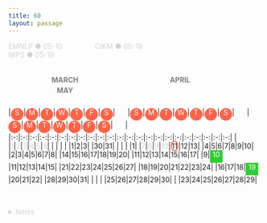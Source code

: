 ```yaml
---
title: 60
layout: passage
---
```

[<span style="color:lightgray;width:168px;display:inline-block;text-align:left">EMNLP &#9679; 05-10</span>](https://www.softconf.com/emnlp2021/papers/user/)
<span style="color:lightgray;width:168px;display:inline-block;text-align:left">CIKM &#9679; 05-19</span>
<span style="color:lightgray;width:168px;display:inline-block;text-align:left">NIPS &#9679; 05-19</span>
<br>
<br>
<div align="left" style="line-height: 1.5em;">
<span style="font-weight:bold;color:gray;width:225px;display:inline-block;text-align:center">MARCH</span>
<span style="font-weight:bold;color:gray;width:225px;display:inline-block;text-align:center">APRIL</span>
<span style="font-weight:bold;color:gray;width:225px;display:inline-block;text-align:center">MAY</span>
</div>

|<span style="background-color:tomato;color:white;border-radius:50%;width:25px;height:25px;display:inline-block;text-align:center;font-weight:normal">S</span>|<span style="background-color:tomato;color:white;border-radius:50%;width:25px;height:25px;display:inline-block;text-align:center;font-weight:normal">M</span>|<span style="background-color:tomato;color:white;border-radius:50%;width:25px;height:25px;display:inline-block;text-align:center;font-weight:normal">T</span>|<span style="background-color:tomato;color:white;border-radius:50%;width:25px;height:25px;display:inline-block;text-align:center;font-weight:normal">W</span>|<span style="background-color:tomato;color:white;border-radius:50%;width:25px;height:25px;display:inline-block;text-align:center;font-weight:normal">T</span>|<span style="background-color:tomato;color:white;border-radius:50%;width:25px;height:25px;display:inline-block;text-align:center;font-weight:normal">F</span>|<span style="background-color:tomato;color:white;border-radius:50%;width:25px;height:25px;display:inline-block;text-align:center;font-weight:normal">S</span>|<span style="color:white;border-radius:50%;width:25px;height:25px;display:inline-block;text-align:center;font-weight:normal"> </span>|<span style="background-color:tomato;color:white;border-radius:50%;width:25px;height:25px;display:inline-block;text-align:center;font-weight:normal">S</span>|<span style="background-color:tomato;color:white;border-radius:50%;width:25px;height:25px;display:inline-block;text-align:center;font-weight:normal">M</span>|<span style="background-color:tomato;color:white;border-radius:50%;width:25px;height:25px;display:inline-block;text-align:center;font-weight:normal">T</span>|<span style="background-color:tomato;color:white;border-radius:50%;width:25px;height:25px;display:inline-block;text-align:center;font-weight:normal">W</span>|<span style="background-color:tomato;color:white;border-radius:50%;width:25px;height:25px;display:inline-block;text-align:center;font-weight:normal">T</span>|<span style="background-color:tomato;color:white;border-radius:50%;width:25px;height:25px;display:inline-block;text-align:center;font-weight:normal">F</span>|<span style="background-color:tomato;color:white;border-radius:50%;width:25px;height:25px;display:inline-block;text-align:center;font-weight:normal">S</span>|<span style="color:white;border-radius:50%;width:25px;height:25px;display:inline-block;text-align:center;font-weight:normal"> </span>|<span style="background-color:tomato;color:white;border-radius:50%;width:25px;height:25px;display:inline-block;text-align:center;font-weight:normal">S</span>|<span style="background-color:tomato;color:white;border-radius:50%;width:25px;height:25px;display:inline-block;text-align:center;font-weight:normal">M</span>|<span style="background-color:tomato;color:white;border-radius:50%;width:25px;height:25px;display:inline-block;text-align:center;font-weight:normal">T</span>|<span style="background-color:tomato;color:white;border-radius:50%;width:25px;height:25px;display:inline-block;text-align:center;font-weight:normal">W</span>|<span style="background-color:tomato;color:white;border-radius:50%;width:25px;height:25px;display:inline-block;text-align:center;font-weight:normal">T</span>|<span style="background-color:tomato;color:white;border-radius:50%;width:25px;height:25px;display:inline-block;text-align:center;font-weight:normal">F</span>|<span style="background-color:tomato;color:white;border-radius:50%;width:25px;height:25px;display:inline-block;text-align:center;font-weight:normal">S</span>|<span style="color:red;width:25px;display:inline-block;text-align:center;font-weight:normal"> </span>|
|:-:|:-:|:-:|:-:|:-:|:-:|:-:|:-:|:-:|:-:|:-:|:-:|:-:|:-:|:-:|:-:|:-:|:-:|:-:|:-:|:-:|:-:|:-:|
| |<span style="color:lightgray">1</span>|<span style="color:lightgray">2</span>|<span style="color:lightgray">3</span>|<span style="color:lightgray">4</span>|<span style="color:lightgray">5</span>|<span style="color:lightgray">6</span>| | | | | |1|2|3| |30|31| | | | |1|
|<span style="color:lightgray">7</span>|<span style="color:lightgray">8</span>|<span style="color:lightgray">9</span>|<span style="color:lightgray">10</span>|<span style="border-radius:50%;width:25px;height:25px;border:2px solid tomato;">11</span>|12|13| |4|5|6|7|8|9|10| |2|3|4|5|6|7|8|
|14|15|16|17|18|19|20| |11|12|13|14|15|16|17| |9|<span style="background-color:limegreen;display:inline-block;width:25px;height:25px;text-align:center;color:white">10</span>|11|12|13|14|15|
|21|22|23|24|25|26|27| |18|19|20|21|22|23|24| |16|17|18|<span style="background-color:limegreen;display:inline-block;width:25px;height:25px;text-align:center;color:white">19</span>|20|21|22|
|28|29|30|31| | | | |25|26|27|28|29|30| | |23|24|25|26|27|28|29|



<br>
<br>
<details>
  <summary style="color:lightgray;font-size:10pt">Notes</summary>
  <p>
    <span style="color:lightgray;font-size:8pt">-------------------------------------------------------------------------------- 3 Paper Seasons --------------------------------------------------------------------------</span>
    <br>
    <span style="color:lightgray;font-size:8pt">&nbsp;&nbsp; JAN &#9679; FEB &nbsp;  &#9679; &nbsp;&nbsp; ACL, ICML, IJCAI >> SIGIR, KDD</span>
    <br>
    <span style="color:lightgray;font-size:8pt">&nbsp;&nbsp;&nbsp;&nbsp;&nbsp;&nbsp;&nbsp;&nbsp;&nbsp;&nbsp;&nbsp;&nbsp;&nbsp;MAY &nbsp;  &#9679; &nbsp;&nbsp; EMNLP, CIKM, NIPS</span>
    <br>
    <span style="color:lightgray;font-size:8pt">&nbsp;&nbsp; AUG &#9679; SEP &nbsp; &#9679; &nbsp;&nbsp; WSDM, AAAI >> WWW, ICRL</span>
    <br>
    <span style="color:lightgray;font-size:8pt">------------------------------------------------------------------------------ Target Conferences  --------------------------------------------------------------------------</span>
    <br>
    <span style="color:lightgray;width:118px;display:inline-block;text-align:left;font-size:8pt"><del>SIGIR Short &#9679; 03-02</del></span>
    <span style="color:lightgray;width:118px;display:inline-block;text-align:left;font-size:8pt"><del>SIGIR &#9679; 02-09</del></span>
    <span style="color:lightgray;width:118px;display:inline-block;text-align:left;font-size:8pt"><del>ACL &#9679; 01-25</del></span>
    <span style="color:lightgray;width:118px;display:inline-block;text-align:left;font-size:8pt"><del>IJCAI &#9679; 01-12</del></span>
    <br>
  </p>
</details>
